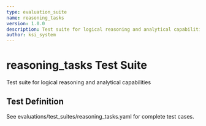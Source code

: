 ```yaml
---
type: evaluation_suite
name: reasoning_tasks
version: 1.0.0
description: Test suite for logical reasoning and analytical capabilities
author: ksi_system
---
```


# reasoning_tasks Test Suite

Test suite for logical reasoning and analytical capabilities

## Test Definition

See evaluations/test_suites/reasoning_tasks.yaml for complete test cases.
